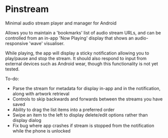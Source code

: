 # Pinstream
Minimal audio stream player and manager for Android

Allows you to maintain a 'bookmarks' list of audio stream URLs, 
and can be controlled from an in-app 'Now Playing' display that
shows an audio-responsive 'wave' visualiser.

While playing, the app will display a sticky notification allowing
you to play/pause and stop the stream. It should also respond to
input from external devices such as Android wear, though this
functionality is not yet tested.

To-do:
- Parse the stream for metadata for display in-app and in the 
notification, along with artwork retrieval
- Controls to skip backwards and forwards between the streams 
you have saved
- Ability to drag the list items into a preferred order
- Swipe an item to the left to display delete/edit options
rather than display dialog
- Fix bug where app crashes if stream is stopped from the
notification while the phone is unlocked
